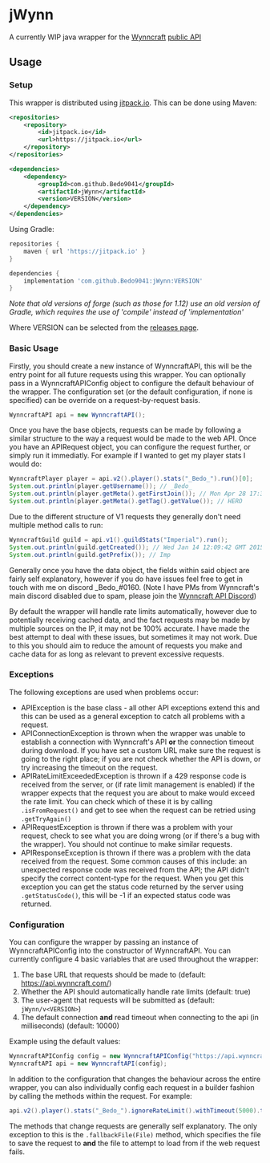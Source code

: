 jWynn
========
A currently WIP java wrapper for the [Wynncraft](https://wynncraft.com/) [public API](https://docs.wynncraft.com/)
## Usage
### Setup
This wrapper is distributed using [jitpack.io](https://jitpack.io/). This can be done using Maven:
```xml
<repositories>
    <repository>
        <id>jitpack.io</id>
        <url>https://jitpack.io</url>
    </repository>
</repositories>
```
```xml
<dependencies>
    <dependency>
        <groupId>com.github.Bedo9041</groupId>
        <artifactId>jWynn</artifactId>
        <version>VERSION</version>
    </dependency>
</dependencies>
```
Using Gradle:
```groovy
repositories {
    maven { url 'https://jitpack.io' }
}
```
```groovy
dependencies {
    implementation 'com.github.Bedo9041:jWynn:VERSION'
}
```
*Note that old versions of forge (such as those for 1.12) use an old version of Gradle, which requires the use of 'compile' instead of 'implementation'*

Where VERSION can be selected from the [releases page](https://github.com/Bedo9041/jWynn/releases).
### Basic Usage
Firstly, you should create a new instance of WynncraftAPI, this will be the entry point for all future requests using this wrapper. You can optionally pass in a WynncraftAPIConfig object to configure the default behaviour of the wrapper. The configuration set (or the default configuration, if none is specified) can be override on a request-by-request basis.
```java
WynncraftAPI api = new WynncraftAPI();
```
Once you have the base objects, requests can be made by following a similar structure to the way a request would be made to the web API. Once you have an APIRequest object, you can configure the request further, or simply run it immediatly. For example if I wanted to get my player stats I would do:
```java
WynncraftPlayer player = api.v2().player().stats("_Bedo_").run()[0];
System.out.println(player.getUsername()); // _Bedo_
System.out.println(player.getMeta().getFirstJoin()); // Mon Apr 28 17:37:03 BST 2014
System.out.println(player.getMeta().getTag().getValue()); // HERO
```
Due to the different structure of V1 requests they generally don't need multiple method calls to run:
```java
WynncraftGuild guild = api.v1().guildStats("Imperial").run();
System.out.println(guild.getCreated()); // Wed Jan 14 12:09:42 GMT 2015
System.out.println(guild.getPrefix()); // Imp
```
Generally once you have the data object, the fields within said object are fairly self explanatory, however if you do have issues feel free to get in touch with me on discord \_Bedo\_#0160. (Note I have PMs from Wynncraft's main discord disabled due to spam, please join the [Wynncraft API Discord](https://discord.gg/nUFD9xX))

By default the wrapper will handle rate limits automatically, however due to potentially receiving cached data, and the fact requests may be made by multiple sources on the IP, it may not be 100% accurate. I have made the best attempt to deal with these issues, but sometimes it may not work. Due to this you should aim to reduce the amount of requests you make and cache data for as long as relevant to prevent excessive requests.
### Exceptions
The following exceptions are used when problems occur:
* APIException is the base class - all other API exceptions extend this and this can be used as a general exception to catch all problems with a request.
* APIConnectionException is thrown when the wrapper was unable to establish a connection with Wynncraft's API **or** the connection timeout during download. If you have set a custom URL make sure the request is going to the right place; if you are not check whether the API is down, or try increasing the timeout on the request.
* APIRateLimitExceededException is thrown if a 429 response code is received from the server, or (if rate limit management is enabled) if the wrapper expects that the request you are about to make would exceed the rate limit. You can check which of these it is by calling `.isFromRequest()` and get to see when the request can be retried using `.getTryAgain()` 
* APIRequestException is thrown if there was a problem with your request, check to see what you are doing wrong (or if there's a bug with the wrapper). You should not continue to make similar requests.
* APIResponseException is thrown if there was a problem with the data received from the request. Some common causes of this include: an unexpected response code was received from the API; the API didn't specify the correct content-type for the request. When you get this exception you can get the status code returned by the server using `.getStatusCode()`, this will be -1 if an expected status code was returned.
### Configuration
You can configure the wrapper by passing an instance of WynncraftAPIConfig into the constructor of WynncraftAPI. You can currently configure 4 basic variables that are used throughout the wrapper:
1. The base URL that requests should be made to (default: https://api.wynncraft.com/)
2. Whether the API should automatically handle rate limits (default: true)
3. The user-agent that requests will be submitted as (default: `jWynn/v<VERSION>`)
4. The default connection **and** read timeout when connecting to the api (in milliseconds) (default: 10000)

Example using the default values:
```java
WynncraftAPIConfig config = new WynncraftAPIConfig("https://api.wynncraft.com/", true, "jWynn/v" + WynncraftAPI.VERSION, 10000);
WynncraftAPI api = new WynncraftAPI(config);
```
In addition to the configuration that changes the behaviour across the entire wrapper, you can also individually config each request in a builder fashion by calling the methods within the request. For example:
```java
api.v2().player().stats("_Bedo_").ignoreRateLimit().withTimeout(5000).toURL("https://example.com/").run();
```
The methods that change requests are generally self explanatory. The only exception to this is the `.fallbackFile(File)` method, which specifies the file to save the request to **and** the file to attempt to load from if the web request fails.
